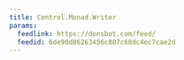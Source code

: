 ```yaml
---
title: Control.Monad.Writer
params:
  feedlink: https://donsbot.com/feed/
  feedid: 6de90d86263456c807c68dc4ec7cae2d
---
```

